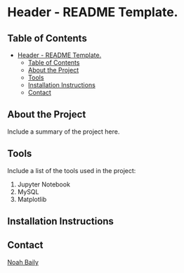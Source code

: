 # Header - README Template.

## Table of Contents
- [Header - README Template.](#header---readme-template)
  - [Table of Contents](#table-of-contents)
  - [About the Project](#about-the-project)
  - [Tools](#tools)
  - [Installation Instructions](#installation-instructions)
  - [Contact](#contact)

<a class="anchor" id="about_the_project"></a>
## About the Project
Include a summary of the project here.

<a class="anchor" id="tools"></a>
## Tools
Include a list of the tools used in the project:
1. Jupyter Notebook
2. MySQL
3. Matplotlib

<a class="anchor" id="installation_instructions"></a>
## Installation Instructions

<a class="anchor" id="contact"></a>
## Contact
[Noah Baily](https://www.linkedin.com/in/noah-baily-625a0973/)